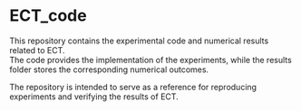 # ECT_code

This repository contains the experimental code and numerical results related to ECT.  
The code provides the implementation of the experiments, while the results folder stores the corresponding numerical outcomes.  

The repository is intended to serve as a reference for reproducing experiments and verifying the results of ECT.
